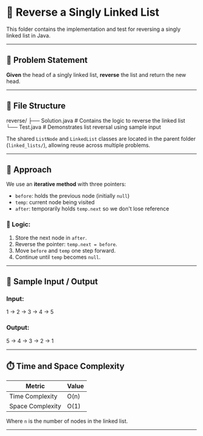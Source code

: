# 🔁 Reverse a Singly Linked List

This folder contains the implementation and test for reversing a singly linked list in Java.

---

## 📌 Problem Statement

**Given** the head of a singly linked list, **reverse** the list and return the new head.

---

## 📂 File Structure

reverse/
├── Solution.java # Contains the logic to reverse the linked list
└── Test.java # Demonstrates list reversal using sample input


The shared `ListNode` and `LinkedList` classes are located in the parent folder (`linked_lists/`), allowing reuse across multiple problems.

---

## 🧠 Approach

We use an **iterative method** with three pointers:
- `before`: holds the previous node (initially `null`)
- `temp`: current node being visited
- `after`: temporarily holds `temp.next` so we don't lose reference

### 🔄 Logic:

1. Store the next node in `after`.
2. Reverse the pointer: `temp.next = before`.
3. Move `before` and `temp` one step forward.
4. Continue until `temp` becomes `null`.

---

## 🧪 Sample Input / Output

### Input:
1 -> 2 -> 3 -> 4 -> 5


### Output:
5 -> 4 -> 3 -> 2 -> 1


---

## ⏱️ Time and Space Complexity

| Metric            | Value       |
|------------------|-------------|
| Time Complexity   | O(n)        |
| Space Complexity  | O(1)        |

Where `n` is the number of nodes in the linked list.

---
